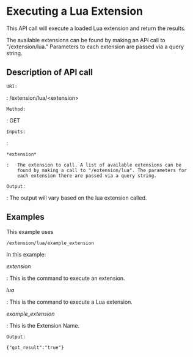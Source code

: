 Executing a Lua Extension
=========================

This API call will execute a loaded Lua extension and return the
results.

The available extensions can be found by making an API call to
"/extension/lua." Parameters to each extension are passed via a query
string.

Description of API call
-----------------------

`URI:`

:   /extension/lua/&lt;extension&gt;

`Method:`

:   GET

`Inputs:`

:   

    *extension*

    :   The extension to call. A list of available extensions can be
        found by making a call to "/extension/lua". The parameters for
        each extension there are passed via a query string.

`Output:`

:   The output will vary based on the lua extension called.

Examples
--------

This example uses

    /extension/lua/example_extension

In this example:

*extension*

:   This is the command to execute an extension.

*lua*

:   This is the command to execute a Lua extension.

*example\_extension*

:   This is the Extension Name.

`Output:`

    {"got_result":"true"}
